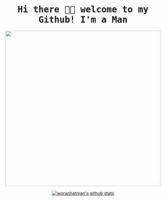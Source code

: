 <h1  align="center"><samp> Hi there 👋🏾  welcome to my Github! I'm a Man  </samp></h1>
 
 <p align="center">
  <img width="500" src="https://i.pinimg.com/originals/e4/63/44/e463446ad79fe415c77f6d3b24945995.gif?ref=weheartit">
</p>

<p align="center">
  <a href="https://github.com/woraphatman"><img src="https://github-readme-stats.vercel.app/api?username=woraphatman&hide_border=true&show_icons=true" alt="woraphatman's github stats"></a>
</p>



